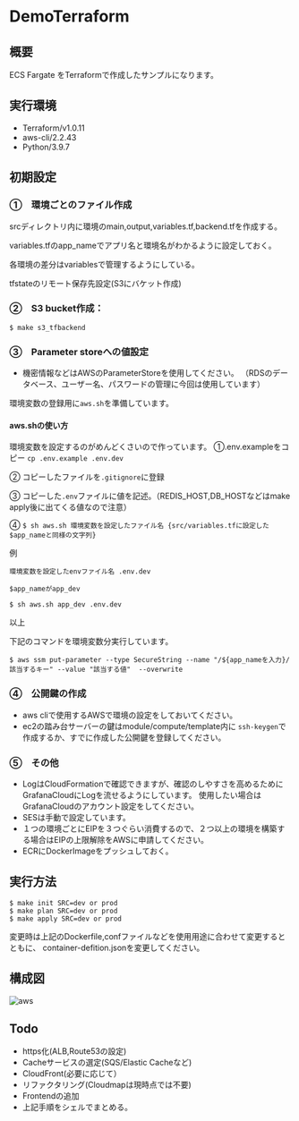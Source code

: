 # DemoTerraform
## 概要
ECS Fargate をTerraformで作成したサンプルになります。

## 実行環境
- Terraform/v1.0.11
- aws-cli/2.2.43 
- Python/3.9.7
## 初期設定
### ①　環境ごとのファイル作成

srcディレクトリ内に環境のmain,output,variables.tf,backend.tfを作成する。

variables.tfのapp_nameでアプリ名と環境名がわかるように設定しておく。

各環境の差分はvariablesで管理するようにしている。

tfstateのリモート保存先設定(S3にバケット作成)

### ②　S3 bucket作成：
```
$ make s3_tfbackend
```
### ③　Parameter storeへの値設定
- 機密情報などはAWSのParameterStoreを使用してください。
  （RDSのデータベース、ユーザー名、パスワードの管理に今回は使用しています）

環境変数の登録用に```aws.sh```を準備しています。

 #### aws.shの使い方
環境変数を設定するのがめんどくさいので作っています。
①.env.exampleをコピー ```cp .env.example .env.dev```

② コピーしたファイルを```.gitignore```に登録

③ コピーした```.env```ファイルに値を記述。（REDIS_HOST,DB_HOSTなどはmake apply後に出てくる値なので注意）

④ ```$ sh aws.sh 環境変数を設定したファイル名 {src/variables.tfに設定した$app_nameと同様の文字列} ```
  
  例
  
  ```
  環境変数を設定したenvファイル名 .env.dev
  
  $app_nameがapp_dev
  
  $ sh aws.sh app_dev .env.dev  
  ```

以上

下記のコマンドを環境変数分実行しています。
```
$ aws ssm put-parameter --type SecureString --name "/${app_nameを入力}/該当するキー" --value "該当する値"  --overwrite
```


### ④　公開鍵の作成

- aws cliで使用するAWSで環境の設定をしておいてください。
- ec2の踏み台サーバーの鍵はmodule/compute/template内に
```ssh-keygen```で作成するか、すでに作成した公開鍵を登録してください。

### ⑤　その他

- LogはCloudFormationで確認できますが、確認のしやすさを高めるためにGrafanaCloudにLogを流せるようにしています。
使用したい場合はGrafanaCloudのアカウント設定をしてください。
- SESは手動で設定しています。
- １つの環境ごとにEIPを３つぐらい消費するので、２つ以上の環境を構築する場合はEIPの上限解除をAWSに申請してください。
- ECRにDockerImageをプッシュしておく。

## 実行方法

```
$ make init SRC=dev or prod
$ make plan SRC=dev or prod
$ make apply SRC=dev or prod
```
変更時は上記のDockerfile,confファイルなどを使用用途に合わせて変更するとともに、
container-defition.jsonを変更してください。

## 構成図
![aws](https://user-images.githubusercontent.com/5231283/143753728-45549b82-2098-492f-a014-6b23c05f510f.png)

## Todo 
- https化(ALB,Route53の設定)
- Cacheサービスの選定(SQS/Elastic Cacheなど)
- CloudFront(必要に応じて）
- リファクタリング(Cloudmapは現時点では不要)
- Frontendの追加
- 上記手順をシェルでまとめる。